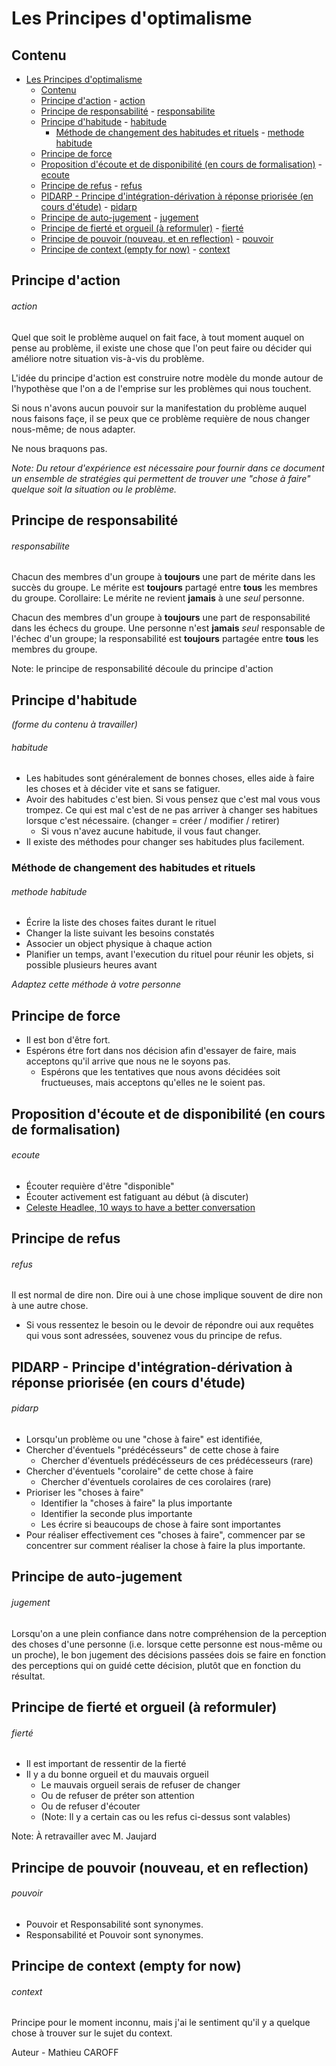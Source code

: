 # Les Principes d'optimalisme

## Contenu

- [Les Principes d'optimalisme](#les-principes-doptimalisme)
  - [Contenu](#contenu)
  - [Principe d'action](#principe-daction)
          - [action](#action)
  - [Principe de responsabilité](#principe-de-responsabilité)
          - [responsabilite](#responsabilite)
  - [Principe d'habitude](#principe-dhabitude)
          - [habitude](#habitude)
    - [Méthode de changement des habitudes et rituels](#méthode-de-changement-des-habitudes-et-rituels)
          - [methode habitude](#methode-habitude)
  - [Principe de force](#principe-de-force)
  - [Proposition d'écoute et de disponibilité (en cours de formalisation)](#proposition-découte-et-de-disponibilité-en-cours-de-formalisation)
          - [ecoute](#ecoute)
  - [Principe de refus](#principe-de-refus)
          - [refus](#refus)
  - [PIDARP - Principe d'intégration-dérivation à réponse priorisée (en cours d'étude)](#pidarp---principe-dintégration-dérivation-à-réponse-priorisée-en-cours-détude)
          - [pidarp](#pidarp)
  - [Principe de auto-jugement](#principe-de-auto-jugement)
          - [jugement](#jugement)
  - [Principe de fierté et orgueil (à reformuler)](#principe-de-fierté-et-orgueil-à-reformuler)
          - [fierté](#fierté)
  - [Principe de pouvoir (nouveau, et en reflection)](#principe-de-pouvoir-nouveau-et-en-reflection)
          - [pouvoir](#pouvoir)
  - [Principe de context (empty for now)](#principe-de-context-empty-for-now)
          - [context](#context)

## Principe d'action

###### action

Quel que soit le problème auquel on fait face, à tout moment auquel on pense au problème, il existe une chose que l'on peut faire ou décider qui améliore notre situation vis-à-vis du problème.

L'idée du principe d'action est construire notre modèle du monde autour de l'hypothèse que l'on a de l'emprise sur les problèmes qui nous touchent.

Si nous n'avons aucun pouvoir sur la manifestation du problème auquel nous faisons façe, il se peux que ce problème requière de nous changer nous-même; de nous adapter.

Ne nous braquons pas.

_Note: Du retour d'expérience est nécessaire pour fournir dans ce document un ensemble de stratégies qui permettent de trouver une "chose à faire" quelque soit la situation ou le problème._

## Principe de responsabilité

###### responsabilite

Chacun des membres d'un groupe à **toujours** une part de mérite dans les succès du groupe. Le mérite est **toujours** partagé entre **tous** les membres du groupe. Corollaire: Le mérite ne revient **jamais** à une _seul_ personne.

Chacun des membres d'un groupe à **toujours** une part de responsabilité dans les échecs du groupe. Une personne n'est **jamais** _seul_ responsable de l'échec d'un groupe; la responsabilité est **toujours** partagée entre **tous** les membres du groupe.

Note: le principe de responsabilité découle du principe d'action

## Principe d'habitude

_(forme du contenu à travailler)_

###### habitude

- Les habitudes sont généralement de bonnes choses, elles aide à faire les choses et à décider vite et sans se fatiguer.
- Avoir des habitudes c'est bien. Si vous pensez que c'est mal vous vous trompez. Ce qui est mal c'est de ne pas arriver à changer ses habitues lorsque c'est nécessaire. (changer = créer / modifier / retirer)
  - Si vous n'avez aucune habitude, il vous faut changer.
- Il existe des méthodes pour changer ses habitudes plus facilement.

### Méthode de changement des habitudes et rituels

###### methode habitude

- Écrire la liste des choses faites durant le rituel
- Changer la liste suivant les besoins constatés
- Associer un object physique à chaque action
- Planifier un temps, avant l'execution du rituel pour réunir les objets, si possible plusieurs heures avant

_Adaptez cette méthode à votre personne_

## Principe de force

- Il est bon d'être fort.
- Espérons étre fort dans nos décision afin d'essayer de faire, mais acceptons qu'il arrive que nous ne le soyons pas.
  - Espérons que les tentatives que nous avons décidées soit fructueuses, mais acceptons qu'elles ne le soient pas.

## Proposition d'écoute et de disponibilité (en cours de formalisation)

###### ecoute

- Écouter requière d'être "disponible"
- Écouter activement est fatiguant au début (à discuter)
- [Celeste Headlee, 10 ways to have a better conversation](https://www.ted.com/talks/celeste_headlee_10_ways_to_have_a_better_conversation)

## Principe de refus

###### refus

Il est normal de dire non. Dire oui à une chose implique souvent de dire non à une autre chose.

- Si vous ressentez le besoin ou le devoir de répondre oui aux requêtes qui vous sont adressées, souvenez vous du principe de refus.

## PIDARP - Principe d'intégration-dérivation à réponse priorisée (en cours d'étude)

###### pidarp

- Lorsqu'un problème ou une "chose à faire" est identifiée,
- Chercher d'éventuels "prédécésseurs" de cette chose à faire
  - Chercher d'éventuels prédécésseurs de ces prédécesseurs (rare)
- Chercher d'éventuels "corolaire" de cette chose à faire
  - Chercher d'éventuels corolaires de ces corolaires (rare)
- Prioriser les "choses à faire"
  - Identifier la "choses à faire" la plus importante
  - Identifier la seconde plus importante
  - Les écrire si beaucoups de chose à faire sont importantes
- Pour réaliser effectivement ces "choses à faire", commencer par se concentrer sur comment réaliser la chose à faire la plus importante.

## Principe de auto-jugement

###### jugement

Lorsqu'on a une plein confiance dans notre compréhension de la perception des choses d'une personne (i.e. lorsque cette personne est nous-même ou un proche), le bon jugement des décisions passées dois se faire en fonction des perceptions qui on guidé cette décision, plutôt que en fonction du résultat.

## Principe de fierté et orgueil (à reformuler)

###### fierté

- Il est important de ressentir de la fierté
- Il y a du bonne orgueil et du mauvais orgueil
  - Le mauvais orgueil serais de refuser de changer
  - Ou de refuser de préter son attention
  - Ou de refuser d'écouter
  - (Note: Il y a certain cas ou les refus ci-dessus sont valables)

Note: À retravailler avec M. Jaujard

## Principe de pouvoir (nouveau, et en reflection)

###### pouvoir

- Pouvoir et Responsabilité sont synonymes.
- Responsabilité et Pouvoir sont synonymes.

## Principe de context (empty for now)

###### context

Principe pour le moment inconnu, mais j'ai le sentiment qu'il y a quelque chose à trouver sur le sujet du context.

Auteur - Mathieu CAROFF
